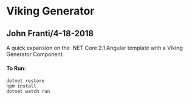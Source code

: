 # Viking Generator

## John Franti/4-18-2018

A quick expansion on the .NET Core 2.1 Angular template with a Viking Generator Component.

#### To Run:

```
dotnet restore
npm install
dotnet watch run
```